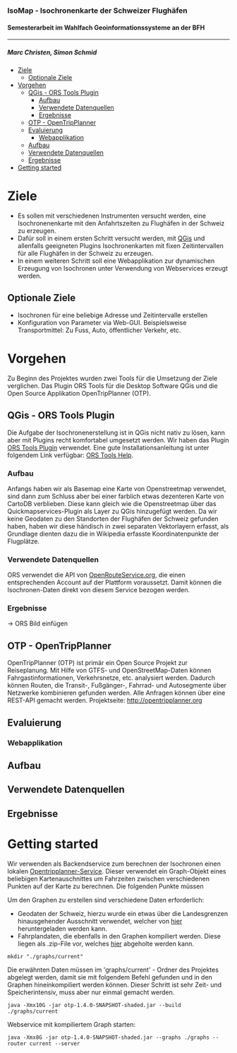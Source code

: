 ### IsoMap - Isochronenkarte der Schweizer Flughäfen

#### Semesterarbeit im Wahlfach Geoinformationssysteme an der BFH
-----------------------------------------------------------------


##### Marc Christen, Simon Schmid

- [Ziele](#ziele)
  - [Optionale Ziele](#optionale-ziele)
- [Vorgehen](#vorgehen)
  - [QGis - ORS Tools Plugin](#qgis---ors-tools-plugin)
    - [Aufbau](#aufbau)
    - [Verwendete Datenquellen](#verwendete-datenquellen)
    - [Ergebnisse](#ergebnisse)
  - [OTP - OpenTripPlanner](#otp---opentripplanner)
  - [Evaluierung](#evaluierung)
    - [Webapplikation](#webapplikation)
  - [Aufbau](#aufbau-1)
  - [Verwendete Datenquellen](#verwendete-datenquellen-1)
  - [Ergebnisse](#ergebnisse-1)
- [Getting started](#getting-started)


# Ziele
- Es sollen mit verschiedenen Instrumenten versucht werden, eine Isochronenenkarte mit den Anfahrtszeiten zu Flughäfen in der Schweiz zu erzeugen. 
- Dafür soll in einem ersten Schritt versucht werden, mit [QGis][qgis] und allenfalls geeigneten Plugins Isochronenkarten mit fixen Zeitintervallen für alle Flughäfen in der Schweiz zu erzeugen.
- In einem weiteren Schritt soll eine Webapplikation zur dynamischen Erzeugung von Isochronen unter Verwendung von Webservices erzeugt werden.

## Optionale Ziele
- Isochronen für eine beliebige Adresse und Zeitintervalle erstellen
- Konfiguration von Parameter via Web-GUI. Beispielsweise Transportmittel: Zu Fuss, Auto, öffentlicher Verkehr, etc.

# Vorgehen
Zu Beginn des Projektes wurden zwei Tools für die Umsetzung der Ziele verglichen. Das Plugin ORS Tools für die Desktop Software QGis und die Open Source Applikation OpenTripPlanner (OTP).

## QGis - ORS Tools Plugin
Die Aufgabe der Isochronenerstellung ist in QGis nicht nativ zu lösen, kann aber mit Plugins recht komfortabel umgesetzt werden. Wir haben das Plugin [ORS Tools Plugin][ors_tools] verwendet.
Eine gute Installationsanleitung ist unter folgendem Link verfügbar: [ORS Tools Help][ORS_Tools_Help].

### Aufbau
Anfangs haben wir als Basemap eine Karte von Openstreetmap verwendet, sind dann zum Schluss aber bei einer farblich etwas dezenteren Karte von CartoDB verblieben. Diese kann gleich wie die Openstreetmap über das Quickmapservices-Plugin als Layer zu QGis hinzugefügt werden.
Da wir keine Geodaten zu den Standorten der Flughäfen der Schweiz gefunden haben, haben wir diese händisch in zwei separaten Vektorlayern erfasst, als Grundlage dienten dazu die in Wikipedia erfasste Koordinatenpunkte der Flugplätze.

### Verwendete Datenquellen
ORS verwendet die API von [OpenRouteService.org][OpenRouteService], die einen entsprechenden Account auf der Plattform voraussetzt.
Damit können die Isochronen-Daten direkt von diesem Service bezogen werden.

### Ergebnisse

-> ORS Bild einfügen

## OTP - OpenTripPlanner
OpenTripPlanner (OTP) ist primär ein Open Source Projekt zur Reiseplanung. Mit Hilfe von GTFS- und OpenStreetMap-Daten können Fahrgastinformationen, Verkehrsnetze, etc. analysiert werden. Dadurch können Routen, die Transit-, Fußgänger-, Fahrrad- und Autosegmente über Netzwerke kombinieren gefunden werden. Alle Anfragen können über eine REST-API gemacht werden. Projektseite: http://opentripplanner.org


## Evaluierung


### Webapplikation

## Aufbau

## Verwendete Datenquellen

## Ergebnisse


# Getting started


Wir verwenden als Backendservice zum berechnen der Isochronen einen lokalen [Opentripplanner-Service][opentripplanner]. Dieser verwendet ein Graph-Objekt eines beliebigen Kartenauschnittes um Fahrzeiten zwischen verschiedenen Punkten auf der Karte zu berechnen. Die folgenden Punkte müssen

Um den Graphen zu erstellen sind verschiedene Daten erforderlich:
- Geodaten der Schweiz, hierzu wurde ein etwas über die Landesgrenzen hinausgehender Ausschnitt verwendet, welcher von [hier][switzerland_extended_pbf] heruntergeladen werden kann.
- Fahrplandaten, die ebenfalls in den Graphen kompiliert werden. Diese liegen als .zip-File vor, welches [hier][switzerland_gtfs] abgeholte werden kann.
```
mkdir "./graphs/current"
```

Die erwähnten Daten müssen im 'graphs/current' - Ordner des Projektes abgelegt werden, damit sie mit folgendem Befehl gefunden und in den Graphen hineinkompiliert werden können. Dieser Schritt ist sehr Zeit- und Speicherintensiv, muss aber nur einmal gemacht werden.
```
java -Xmx10G -jar otp-1.4.0-SNAPSHOT-shaded.jar --build ./graphs/current
```

Webservice mit kompiliertem Graph starten:
```
java -Xmx8G -jar otp-1.4.0-SNAPSHOT-shaded.jar --graphs ./graphs --router current --server
```

[qgis]: https://www.qgis.org/de/site/
[ors_tools]: https://plugins.qgis.org/plugins/ORStools/
[switzerland_extended_pbf]: https://drive.google.com/file/d/11sF108eoYH1Y90dz2mh05JzF1vsw5rkr/view?usp=sharing
[switzerland_gtfs]:https://drive.google.com/file/d/1FaKUMMOI0vpWk9JVY4480sLfDZQXBHQa/view?usp=sharing
[opentripplanner]:https://www.opentripplanner.org/
[OpenRouteService]:https://openrouteservice.org/
[ORS_Tools_Help]:https://github.com/nilsnolde/orstools-qgis-plugin/wiki/ORS-Tools-Help